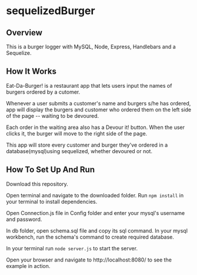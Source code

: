 # sequelizedBurger

## Overview

 This is a burger logger with MySQL, Node, Express, Handlebars and a Sequelize.


 ## How It Works

 Eat-Da-Burger! is a restaurant app that lets users input the names of burgers ordered by a cutomer.

Whenever a user submits a customer's name and burgers s/he has ordered, app will display the burgers and customer who ordered them on the left side of the page -- waiting to be devoured.

Each order in the waiting area also has a Devour it! button. When the user clicks it, the burger will move to the right side of the page.

This app will store every customer and burger they've ordered in a database(mysql)using sequelized, whether devoured or not.

## How To Set Up And Run

Download this repository. 

Open terminal and navigate to the downloaded folder. Run `npm install` in your terminal to install dependencies. 

Open Connection.js file in Config folder and enter your mysql's username and password. 

In db folder, open schema.sql file and copy its sql command. In your mysql workbench, run the schema's command to create required database.

 In your terminal run `node server.js` to start the server. 
 
 Open your browser and  navigate to http://localhost:8080/ to see the example in action. 